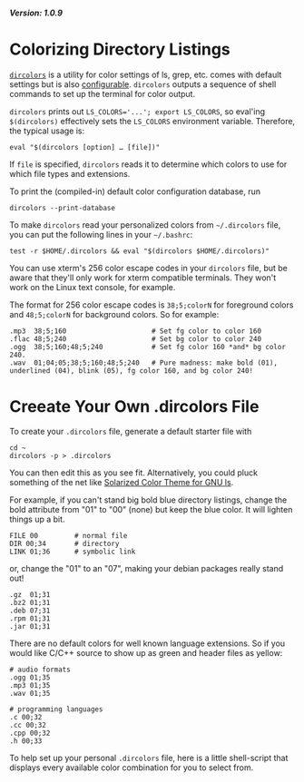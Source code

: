 ##### Version:      1.0.9

# Colorizing Directory Listings
[`dircolors`][01] is a utility for color settings of ls, grep, etc.
comes with default settings but is also [configurable][02].
`dircolors` outputs a sequence of shell commands to set up the terminal
for color output.

`dircolors` prints out `LS_COLORS='...'; export LS_COLORS`,
so eval'ing `$(dircolors)` effectively sets the `LS_COLORS` environment variable.
Therefore, the typical usage is:


    eval "$(dircolors [option] … [file])"

If `file` is specified, `dircolors` reads it to determine which colors to use
for which file types and extensions.

To print the (compiled-in) default color configuration database, run

    dircolors --print-database

To make `dircolors` read your personalized colors from `~/.dircolors` file,
you can put the following lines in your `~/.bashrc`:

    test -r $HOME/.dircolors && eval "$(dircolors $HOME/.dircolors)"

You can use xterm's 256 color escape codes in your `dircolors` file,
but be aware that they'll only work for xterm compatible terminals.
They won't work on the Linux text console, for example.

The format for 256 color escape codes is `38;5;colorN` for foreground colors
and `48;5;colorN` for background colors.
So for example:

    .mp3  38;5;160                     # Set fg color to color 160
    .flac 48;5;240                     # Set bg color to color 240
    .ogg  38;5;160;48;5;240            # Set fg color 160 *and* bg color 240.
    .wav  01;04;05;38;5;160;48;5;240   # Pure madness: make bold (01), underlined (04), blink (05), fg color 160, and bg color 240!

# Creeate Your Own .dircolors File
To create your `.dircolors` file,
generate a default starter file with

    cd ~
    dircolors -p > .dircolors

You can then edit this as you see fit.
Alternatively, you could pluck something of the net like
[Solarized Color Theme for GNU ls][03].

For example, if you can't stand big bold blue directory listings,
change the bold attribute from "01" to "00" (none) but keep the blue color.
It will lighten things up a bit.

    FILE 00         # normal file
    DIR 00;34       # directory
    LINK 01;36      # symbolic link

or, change the "01" to an "07", making your debian packages really stand out!

    .gz  01;31
    .bz2 01;31
    .deb 07;31
    .rpm 01;31
    .jar 01;31

There are no default colors for well known language extensions.
So if you would like C/C++ source to show up as green and header files as yellow:

    # audio formats
    .ogg 01;35
    .mp3 01;35
    .wav 01;35

    # programming languages
    .c 00;32
    .cc 00;32
    .cpp 00;32
    .h 00;33

To help set up your personal `.dircolors` file,
here is a little shell-script that displays every available color combination
for you to select from.



[01]:http://linux.die.net/man/1/dircolors
[02]:http://www.bigsoft.co.uk/blog/index.php/2008/04/11/configuring-ls_colors
[03]:https://github.com/seebi/dircolors-solarized
